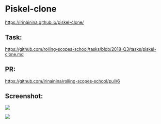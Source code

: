 # Piskel-clone
https://irinainina.github.io/piskel-clone/

## Task: 
https://github.com/rolling-scopes-school/tasks/blob/2018-Q3/tasks/piskel-clone.md

## PR:
https://github.com/irinainina/rolling-scopes-school/pull/6

## Screenshot:

 ![](https://s8.hostingkartinok.com/uploads/images/2019/07/c66631020bb48589e04a0be2f439b61b.png) 

![](https://s8.hostingkartinok.com/uploads/images/2019/07/0e78e5b71b93377cbc9c2ee71a27f6f8.png)
